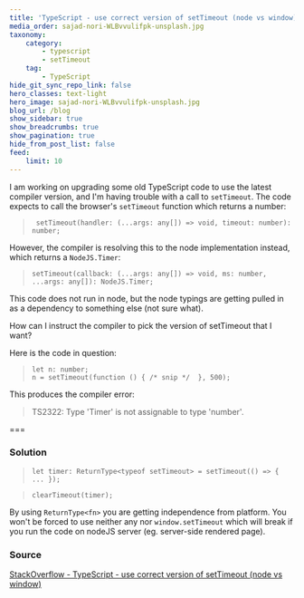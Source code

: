 ```yaml
---
title: 'TypeScript - use correct version of setTimeout (node vs window)'
media_order: sajad-nori-WLBvvulifpk-unsplash.jpg
taxonomy:
    category:
        - typescript
        - setTimeout
    tag:
        - TypeScript
hide_git_sync_repo_link: false
hero_classes: text-light
hero_image: sajad-nori-WLBvvulifpk-unsplash.jpg
blog_url: /blog
show_sidebar: true
show_breadcrumbs: true
show_pagination: true
hide_from_post_list: false
feed:
    limit: 10
---
```


I am working on upgrading some old TypeScript code to use the latest compiler version, and I'm having trouble with a call to `setTimeout`. The code expects to call the browser's `setTimeout` function which returns a number:

>      setTimeout(handler: (...args: any[]) => void, timeout: number): number;

However, the compiler is resolving this to the node implementation instead, which returns a `NodeJS.Timer`:

 >     setTimeout(callback: (...args: any[]) => void, ms: number, ...args: any[]): NodeJS.Timer;

This code does not run in node, but the node typings are getting pulled in as a dependency to something else (not sure what).

How can I instruct the compiler to pick the version of setTimeout that I want?

Here is the code in question:

>     let n: number;
>     n = setTimeout(function () { /* snip */  }, 500);

This produces the compiler error:

> TS2322: Type 'Timer' is not assignable to type 'number'.

===

### Solution

>     let timer: ReturnType<typeof setTimeout> = setTimeout(() => { ... });

>     clearTimeout(timer);
    
By using `ReturnType<fn>` you are getting independence from platform. You won't be forced to use neither any nor `window.setTimeout` which will break if you run the code on nodeJS server (eg. server-side rendered page).


### Source
    
[StackOverflow - TypeScript - use correct version of setTimeout (node vs window)](https://stackoverflow.com/questions/45802988/typescript-use-correct-version-of-settimeout-node-vs-window)
